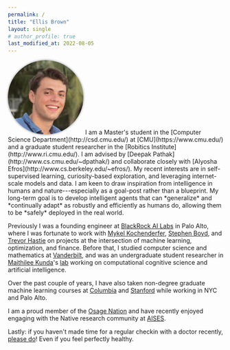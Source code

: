```yaml
---
permalink: /
title: "Ellis Brown"
layout: single
# author_profile: true
last_modified_at: 2022-08-05
---
```


<img src="/assets/images/elb.jpg" alt="elb" class="align-right" width="35%" style="box-shadow: 0 0 5px #828282; margin-top: 0em; margin-bottom: 0em; border-radius: 50%;"> 
I am a Master's student in the [Computer Science Department](http://csd.cmu.edu/) at [CMU](https://www.cmu.edu/) and a graduate student researcher in the [Robitics Institute](http://www.ri.cmu.edu/). I am advised by [Deepak Pathak](http://www.cs.cmu.edu/~dpathak/) and collaborate closely with [Alyosha Efros](http://www.cs.berkeley.edu/~efros/).
My recent interests are in self-supervised learning, curiosity-based exploration, and leveraging internet-scale models and data.
I am keen to draw inspiration from intelligence in humans and nature---especially as a goal-post rather than a blueprint.
My long-term goal is to develop intelligent agents that can *generalize* and *continually adapt* as robustly and efficiently as humans do, allowing them to be *safely* deployed in the real world.

Previously I was a founding engineer at [BlackRock AI Labs](http://www.blackrock.com/corporate/ai) in Palo Alto, where I was fortunate to work with
[Mykel Kochenderfer](http://mykel.kochenderfer.com/),
[Stephen Boyd](http://web.stanford.edu/~boyd/),
and [Trevor Hastie](http://web.stanford.edu/~hastie/)
on projects at the intersection of machine learning, optimization, and finance. Before that, I studied computer science and mathematics at [Vanderbilt](http://www.vanderbilt.edu/), and was an undergraduate student researcher in [Maithilee Kunda](http://my.vanderbilt.edu/mkunda/)'s [lab](http://my.vanderbilt.edu/aivaslab/) working on computational cognitive science and artificial intelligence.

Over the past couple of years, I have also taken non-degree graduate machine learning courses at [Columbia](http://www.columbia.edu/) and [Stanford](http://www.stanford.edu/) while working in NYC and Palo Alto.

I am a proud member of the [Osage Nation](http://www.osagenation-nsn.gov/) and have recently enjoyed engaging with the Native research community at [AISES](http://conference.aises.org/).

Lastly: if you haven't made time for a regular checkin with a doctor recently, [please do](/life/make-time-for-the-doctor/)! Even if you feel perfectly healthy.

